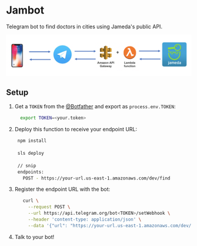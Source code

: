 # Jambot

Telegram bot to find doctors in cities using Jameda's public API.

![Jameda Bot architecture](example.png)

## Setup

1. Get a `TOKEN` from the [@Botfather](https://t.me/Botfather) and export as
   `process.env.TOKEN`:

   ```bash
     export TOKEN=<your.token>
   ```

2. Deploy this function to receive your endpoint URL:

   ```bash
    npm install

    sls deploy

    // snip
    endpoints:
      POST - https://your-url.us-east-1.amazonaws.com/dev/find
   ```

3. Register the endpoint URL with the bot:

   ```bash
      curl \
        --request POST \
        --url https://api.telegram.org/bot<TOKEN>/setWebhook \
        --header 'content-type: application/json' \
        --data '{"url": "https://your-url.us-east-1.amazonaws.com/dev/find"}'
   ```

4. Talk to your bot!
